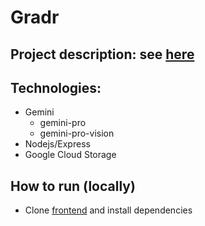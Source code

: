 # Gradr
## Project description: see [here](https://devpost.com/software/gradr)

## Technologies:

- Gemini
  - gemini-pro
  - gemini-pro-vision
- Nodejs/Express
- Google Cloud Storage

## How to run (locally)
- Clone [frontend](https://github.com/Fiewor/grd) and install dependencies
